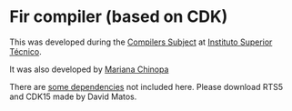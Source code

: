 # Fir compiler (based on CDK)

This was developed during the [Compilers Subject](https://fenix.tecnico.ulisboa.pt/disciplinas/Com564511132646/2020-2021/2-semestre) at [Instituto Superior Técnico](https://tecnico.ulisboa.pt/en/).

It was also developed by [Mariana Chinopa](https://github.com/Chinopa)

There are [some dependencies](https://web.tecnico.ulisboa.pt/~david.matos/w/pt/index.php/Compiladores/Projecto_de_Compiladores/Material_de_Apoio_ao_Desenvolvimento?rdfrom=https%3A%2F%2Fwww.l2f.inesc-id.pt%2F%7Edavid%2Fwiki%2Fpt%2Findex.php%3Ftitle%3DCompiladores%2FProjecto_de_Compiladores%2FMaterial_de_Apoio_ao_Desenvolvimento%26redirect%3Dno) not included here. Please download RTS5 and CDK15 made by David Matos.